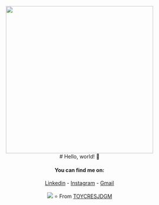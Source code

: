 
<div align="center">
<img src="https://i.imgur.com/8MupZHY.gif" width="400px" />
<br>
# Hello, world! 👋

#### You can find me on:
[Linkedin](https://www.linkedin.com/in/juan-david-gonz%C3%A1lez-mosquera) - [Instagram](https://www.instagram.com/jdgm1999/) - [Gmail](mailto:juandavid00412@gmail.com)
<br>
<br>
<img src="https://github-readme-stats.vercel.app/api?username=TOYCRESJDGM&show_icons=true" />
⭐️ From [TOYCRESJDGM](https://github.com/TOYCRESJDGM) 
<br>
<br>
</div>

